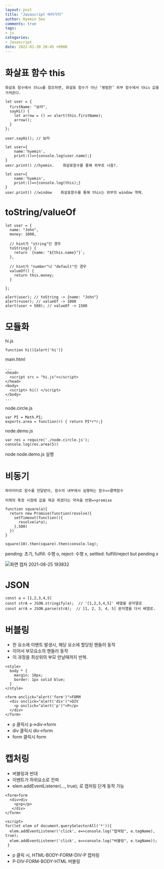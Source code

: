 ```yaml
---
layout: post
title: "Javascript 여러가지"
author: Hyemin Seo
comments: true
tags:
- js
categories:
- Javascript
date: 2022-01-30 20:45 +0900
---
```


# 화살표 함수 this
```
화살표 함수에서 this를 참조하면, 화살표 함수가 아닌 ‘평범한’ 외부 함수에서 this 값을 가져온다.

let user = {
  firstName: "보라",
  sayHi() {
    let arrow = () => alert(this.firstName);
    arrow();
  }
};

user.sayHi(); // 보라

let user={
    name:'hyemin',
    print:()=>{console.log(user.name);}
}
uesr.print() //hyemin.    화살표함수를 통해 외부로 나옴?.

let user={
    name:'hyemin',
    print:()=>{console.log(this);}
}
user.print() //window    화살표함수를 통해 this는 외부의 window 객체.
```

# toString/valueOf
```
let user = {
  name: "John",
  money: 1000,

  // hint가 "string"인 경우
  toString() {
    return `{name: "${this.name}"}`;
  },

  // hint가 "number"나 "default"인 경우
  valueOf() {
    return this.money;
  }

};

alert(user); // toString -> {name: "John"}
alert(+user); // valueOf -> 1000
alert(user + 500); // valueOf -> 1500
```

# 모듈화

hi.js

```
function hi(){alert('hi')}
```

main.html

```
...
<head>
  <script src = "hi.js"></script>
</head>
<body>
  <script> hi() </script>
</body>
...
```

node.circle.js

```
var PI = Math.PI;
exports.area = function(r) { return PI*r*r;}
```

node.demo.js

```
var res = require('./node.circle.js');
console.log(res.area(5))
```

node node.demo.js 실행  


# 비동기
```
파라미터로 함수를 전달받아, 함수의 내부에서 실행하는 함수=>콜백함수  

미래의 특정 시점에 값을 제공 하겠다는 약속을 반환=>promise

function square(a){
  return new Promise(function(resolve){
    setTimeout(function(){
      resolve(a*a);
    },500)
  })
}

square(10).then(square).then(console.log);
```

pending: 초기, fulfill: 수행 o, reject: 수행 x, settled: fulfill/reject but pending x

![화면 캡처 2021-08-25 193832](https://user-images.githubusercontent.com/75344562/130776326-408fa602-4415-4917-86f1-e1ed57ee2e2f.png)

# JSON

```
const a = [1,2,3,4,5]
const strA = JSON.stringify(a);  // '[1,2,3,4,5]' 배열을 문자열로
const arrA = JSON.parse(strA);  // [1, 2, 3, 4, 5] 문자열을 다시 배열로.
```

# 버블링  

- 한 요소에 이벤트 발생시, 해당 요소에 할당된 핸들러 동작  
- 이어서 부모요소의 핸들러 동작  
- 이 과정을 최상위의 부모 만날때까지 반복.  

```
<style>
  body * {
    margin: 10px;
    border: 1px solid blue;
  }
</style>

<form onclick="alert('form')">FORM
  <div onclick="alert('div')">DIV
    <p onclick="alert('p')">P</p>
  </div>
</form>
```
- p 클릭시 p->div->form  
- div 클릭시 div->form  
- form 클릭시 form  


# 캡처링  

- 버블링과 반대  
- 이벤트가 하위요소로 전파  
- elem.addEventListener(..., true); 로 캡처링 단계 동작 가능 
```
<form>form
  <div>div
    <p>p</p>
   </div>
</form>

<script>
for(let elem of document.querySelectorAll('*')){
  elem.addEventListener('click', e=>console.log("캡쳐링", e.tagName), true);
  elem.addEventListener('click', e=>console.log("버블링", e.tagName));
 }
```
- p 클릭 시, HTML-BODY-FORM-DIV-P 캡처링  
- P-DIV-FORM-BODY-HTML 버블링  


